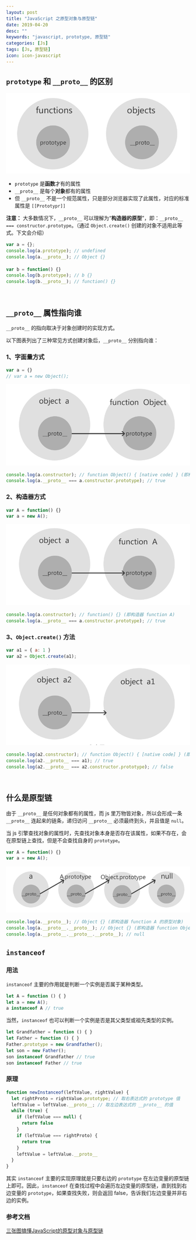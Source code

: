 ```yaml
---
layout: post
title: "JavaScript 之原型对象与原型链"
date: 2019-04-20
desc: ""
keywords: "javascript, prototype, 原型链"
categories: [Js]
tags: [Js, 原型链]
icon: icon-javascript
---
```


## `prototype` 和 `__proto__` 的区别

![prototype和__proto__的区别](https://github.com/Soulwail/Soulwail.github.io/raw/master/image_files/prototype_01.png)

- `prototype` 是**函数**才有的属性
- `__proto__` 是每个**对象**都有的属性
- 但 `__proto__` 不是一个规范属性，只是部分浏览器实现了此属性，对应的标准属性是 `[[Prototypr]]`

**注意：** 大多数情况下，`__proto__` 可以理解为“**构造器的原型**”，即：`__proto__ === constructor.prototype`。（通过 `Object.create()` 创建的对象不适用此等式。下文会介绍）

```javascript
var a = {};
console.log(a.prototype); // undefined
console.log(a.__proto__); // Object {}

var b = function() {}
console.log(b.prototype); // b {}
console.log(b.__proto__); // function() {}
```

<br>

## `__proto__` 属性指向谁

`__proto__` 的指向取决于对象创建时的实现方式。

以下图表列出了三种常见方式创建对象后，`__proto__` 分别指向谁：

### 1、字面量方式

```javascript
var a = {}
// var a = new Object();
```

![字面量方式](https://github.com/Soulwail/Soulwail.github.io/raw/master/image_files/prototype_02.png)

```javascript
console.log(a.constructor); // function Object() { [native code] } (即构造器 Object)
console.log(a.__proto__ === a.constructor.prototype); // true
```

### 2、构造器方式

```javascript
var A = function() {}
var a = new A();
```

![构造器方式](https://github.com/Soulwail/Soulwail.github.io/raw/master/image_files/prototype_03.png)

```javascript
console.log(a.constructor); // function() {} (即构造器 function A)
console.log(a.__proto__ === a.constructor.prototype); // true
```

### 3、`Object.create()` 方法

```javascript
var a1 = { a: 1 }
var a2 = Object.create(a1);
```

![Object.create() 方式](https://github.com/Soulwail/Soulwail.github.io/raw/master/image_files/prototype_04.png)

```javascript
console.log(a2.constructor); // function Object() { [native code] } (即构造器 Object)
console.log(a2.__proto__ === a1); // true
console.log(a2.__proto__ === a2.constructor.prototype); // false
```

<br>

## 什么是原型链

由于 `__proto__` 是任何对象都有的属性，而 js 里万物皆对象，所以会形成一条 `__proto__` 连起来的链条，递归访问 `__proto__` 必须最终到头，并且值是 `null`。

当 js 引擎查找对象的属性时，先查找对象本身是否存在该属性，如果不存在，会在原型链上查找，但是不会查找自身的 `prototype`。

```javascript
var A = function() {}
var a = new A();
```

![原型链](https://github.com/Soulwail/Soulwail.github.io/raw/master/image_files/prototype_05.png)

```javascript
console.log(a.__proto__); // Object {} (即构造器 function A 的原型对象)
console.log(a.__proto__.__proto__); // Object {} (即构造器 function Object 的原型对象)
console.log(a.__proto__.__proto__.__proto__); // null
```

## `instanceof`

### 用法

`instanceof` 主要的作用就是判断一个实例是否属于某种类型。

```javascript
let A = function () { }
let a = new A();
a instanceof A // true
```

当然，`instanceof` 也可以判断一个实例是否是其父类型或祖先类型的实例。

```javascript
let Grandfather = function () { }
let Father = function () { }
Father.prototype = new Grandfather();
let son = new Father();
son instanceof Grandfather // true
son instanceof Father // true
```

### 原理

```javascript
function newInstanceof(leftValue, rightValue) {
  let rightProto = rightValue.prototype; // 取右表达式的 prototype 值
  leftValue = leftValue.__proto__; // 取左边表达式的 __proto__ 的值
  while (true) {
    if (leftValue === null) {
      return false
    }
    if (leftValue === rightProto) {
      return true
    }
    leftValue = leftValue.__proto__
  }
}
```

其实 `instanceof` 主要的实现原理就是只要右边的 `prototype` 在左边变量的原型链上即可。因此，`instanceof` 在查找过程中会遍历左边变量的原型链，直到找到右边变量的 `prototype`，如果查找失败，则会返回 false，告诉我们左边变量并非右边的实例。

### 参考文档

[三张图搞懂JavaScript的原型对象与原型链](https://juejin.im/post/5835853f570c35005e413b19)
